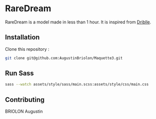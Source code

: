 # RareDream

RareDream is a model made in less than 1 hour. It is inspired from [Driblle](https://dribbble.com/shots/17780025-NFT-Art-Marketplace-concept/attachments/12948128?mode=media).

## Installation

Clone this repository : 

```bash
git clone git@github.com:AugustinBriolon/Maquette3.git
```

## Run Sass
```bash
sass --watch assets/style/sass/main.scss:assets/style/css/main.css
```

## Contributing
BRIOLON Augustin
